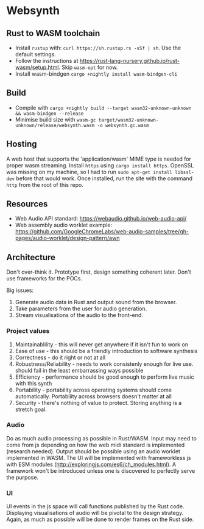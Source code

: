 # Websynth

## Rust to WASM toolchain

* Install `rustup` with: `curl https://sh.rustup.rs -sSf | sh`. Use the default settings.
* Follow the instructions at https://rust-lang-nursery.github.io/rust-wasm/setup.html. Skip `wasm-opt` for now.
* Install wasm-bindgen `cargo +nightly install wasm-bindgen-cli`

## Build

* Compile with `cargo +nightly build --target wasm32-unknown-unknown && wasm-bindgen --release`
* Minimise build size with `wasm-gc target/wasm32-unknown-unknown/release/websynth.wasm -o websynth.gc.wasm`

## Hosting

A web host that supports the 'application/wasm' MIME type is needed for proper wasm streaming. Install `https` using `cargo install https`. OpenSSL was missing on my machine, so I had to run `sudo apt-get install libssl-dev` before that would work. Once installed, run the site with the command `http` from the root of this repo.

## Resources

* Web Audio API standard: https://webaudio.github.io/web-audio-api/
* Web assembly audio worklet example: https://github.com/GoogleChromeLabs/web-audio-samples/tree/gh-pages/audio-worklet/design-pattern/awn

## Architecture

Don't over-think it. Prototype first, design something coherent later. Don't use frameworks for the POCs.

Big issues:

1. Generate audio data in Rust and output sound from the browser. 
1. Take parameters from the user for audio generation.
1. Stream visualisations of the audio to the front-end.

### Project values

1. Maintainablility - this will never get anywhere if it isn't fun to work on
1. Ease of use - this should be a friendly introduction to software synthesis
1. Correctness - do it right or not at all
1. Robustness/Reliability - needs to work consistenly enough for live use. should fail in the least embarrassing ways possible
1. Efficiency - performance should be good enough to perform live music with this synth
1. Portability - portability across operating systems should come automatically. Portability across browsers doesn't matter at all
1. Security - there's nothing of value to protect. Storing anything is a stretch goal.

### Audio

Do as much audio processing as possible in Rust/WASM. Input may need to come from js depending on how the web midi standard is implemented (research needed). Output should be possible using an audio worklet implemented in WASM. The UI will be implemented with frameworkless js with ESM modules (http://exploringjs.com/es6/ch_modules.html). A framework won't be introduced unless one is discovered to perfectly serve the purpose. 

### UI

UI events in the js space will call functions published by the Rust code. Displaying visualisations of audio will be pivotal to the design strategy. Again, as much as possible will be done to render frames on the Rust side. 
